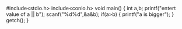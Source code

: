 #include<stdio.h>
include<conio.h>
void main()
{
int a,b;
printf("entert value of a || b");
scanf("%d%d",&a&b);
if(a>b)
  {
  printf("a is bigger");
  }
  getch();
  }
